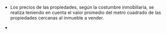 * Los precios de las propiedades, según la costumbre inmobiliaria, se realiza teniendo en cuenta el valor promedio del metro cuadrado de las propiedades cercanas al inmueble a vender.

* 